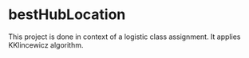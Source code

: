 # bestHubLocation
 This project is done in context of a logistic class assignment.
 It applies KKlincewicz algorithm.
 
